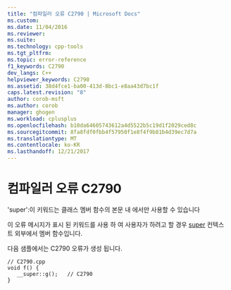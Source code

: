 ```yaml
---
title: "컴파일러 오류 C2790 | Microsoft Docs"
ms.custom: 
ms.date: 11/04/2016
ms.reviewer: 
ms.suite: 
ms.technology: cpp-tools
ms.tgt_pltfrm: 
ms.topic: error-reference
f1_keywords: C2790
dev_langs: C++
helpviewer_keywords: C2790
ms.assetid: 38d4fce1-ba00-413d-8bc1-e8aa43d7bc1f
caps.latest.revision: "8"
author: corob-msft
ms.author: corob
manager: ghogen
ms.workload: cplusplus
ms.openlocfilehash: b10da64605743612a4d5522b5c19d1f2029ced8c
ms.sourcegitcommit: 8fa8fdf0fbb4f57950f1e8f4f9b81b4d39ec7d7a
ms.translationtype: MT
ms.contentlocale: ko-KR
ms.lasthandoff: 12/21/2017
---
```

# <a name="compiler-error-c2790"></a>컴파일러 오류 C2790
'super':이 키워드는 클래스 멤버 함수의 본문 내 에서만 사용할 수 있습니다  
  
 이 오류 메시지가 표시 된 키워드를 사용 하 여 사용자가 하려고 할 경우 [super](../../cpp/super.md) 컨텍스트 외부에서 멤버 함수입니다.  
  
 다음 샘플에서는 C2790 오류가 생성 됩니다.  
  
```  
// C2790.cpp  
void f() {  
   __super::g();   // C2790  
}  
```